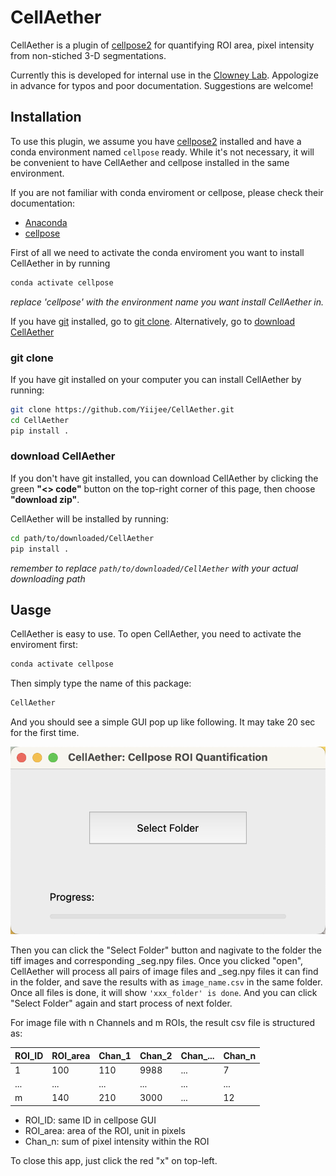 # CellAether

CellAether is a plugin of [cellpose2](https://github.com/MouseLand/cellpose) for quantifying ROI area, pixel intensity from non-stiched 3-D segmentations.

Currently this is developed for internal use in the [Clowney Lab](https://sites.lsa.umich.edu/clowney-lab/). Appologize in advance for typos and poor documentation. Suggestions are welcome!

## Installation

To use this plugin, we assume you have [cellpose2](https://github.com/MouseLand/cellpose) installed and have a conda environment named ```cellpose``` ready. While it's not necessary, it will be convenient to have CellAether and cellpose installed in the same environment.

If you are not familiar with conda enviroment or cellpose, please check their documentation:

- [Anaconda](https://conda.io/projects/conda/en/latest/user-guide/getting-started.html#managing-python)
- [cellpose]((https://github.com/MouseLand/cellpose))

First of all we need to activate the conda enviroment you want to install CellAether in by running

```bash
conda activate cellpose
```

*replace 'cellpose' with the environment name you want install CellAether in.*

If you have [git](https://git-scm.com/book/en/v2/Getting-Started-Installing-Git) installed, go to [git clone](#git-clone). Alternatively, go to [download CellAether](#download-cellaether)

### git clone

If you have git installed on your computer you can install CellAether by running:

```bash
git clone https://github.com/Yiijee/CellAether.git
cd CellAether
pip install .
```

### download CellAether

If you don't have git installed, you can download CellAether by clicking the green **"<> code"** button on the top-right corner of this page, then choose **"download zip"**.

CellAether will be installed by running:

```bash
cd path/to/downloaded/CellAether
pip install .
```

*remember to replace ```path/to/downloaded/CellAether``` with your actual downloading path*

## Uasge

CellAether is easy to use. To open CellAether, you need to activate the enviroment first:

```bash
conda activate cellpose
```

Then simply type the name of this package:

```bash
CellAether
```

And you should see a simple GUI pop up like following. It may take 20 sec for the first time.

![demo Image](./doc/demo.png)

Then you can click the "Select Folder" button and nagivate to the folder the tiff images and corresponding _seg.npy files. Once you clicked "open", CellAether will process all pairs of image files and _seg.npy files it can find in the folder, and save the results with as ```image_name.csv``` in the same folder. Once all files is done, it will show ```'xxx_folder' is done```. And you can click "Select Folder" again and start process of next folder.

For image file with n Channels and m ROIs, the result csv file is structured as:

|ROI_ID| ROI_area | Chan_1 | Chan_2 | Chan_... | Chan_n |
|--|--|--|--|--|--|
|1|100|110|9988|...|7|
|...|...|...|...|...|...|
|m|140|210|3000|...|12|

- ROI_ID: same ID in cellpose GUI
- ROI_area: area of the ROI, unit in pixels
- Chan_n: sum of pixel intensity within the ROI

To close this app, just click the red "x" on top-left.
